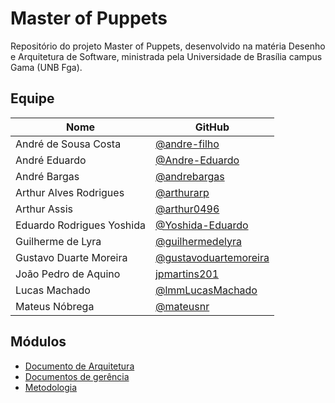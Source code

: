 # Master of Puppets

 Repositório do projeto Master of Puppets, desenvolvido na matéria Desenho e Arquitetura de Software, ministrada pela Universidade de Brasília campus Gama (UNB Fga).

## Equipe

| Nome | GitHub|
|--|--|
| André de Sousa Costa | [@andre-filho](https://github.com/andre-filho) |
| André Eduardo | [@Andre-Eduardo](https://github.com/Andre-Eduardo) |
| André Bargas | [@andrebargas](https://github.com/andrebargas) |
| Arthur Alves Rodrigues | [@arthurarp](https://github.com/arthurarp) |
| Arthur Assis | [@arthur0496](https://github.com/arthur0496) |
| Eduardo Rodrigues Yoshida |[@Yoshida-Eduardo](https://github.com/Yoshida-Eduardo)|
| Guilherme de Lyra | [@guilhermedelyra](https://github.com/guilhermedelyra) |
| Gustavo Duarte Moreira |[@gustavoduartemoreira](https://github.com/gustavoduartemoreira) |
| João Pedro de Aquino |[jpmartins201](https://github.com/jpmartins201) |
| Lucas Machado | [@lmmLucasMachado](https://github.com/lmmLucasMachado) |
| Mateus Nóbrega | [@mateusnr](https://github.com/mateusnr) |





## Módulos

- [Documento de Arquitetura](./geral/arquitetura.md)
- [Documentos de gerência](./gerencia/index.md)
- [Metodologia](./dinamica_e_seminario_2/desenho_da_metodologia/metodologia.md)
